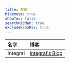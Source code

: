 ```yaml
---
title: 友链
hidemeta: true
showToc: false
searchHidden: true
excludeFromRss: true
---
```


| 名字 | 博客 |
| :--- | :--- |
| Integral | [Integral's Blog](https://blog.i7.homes) |
